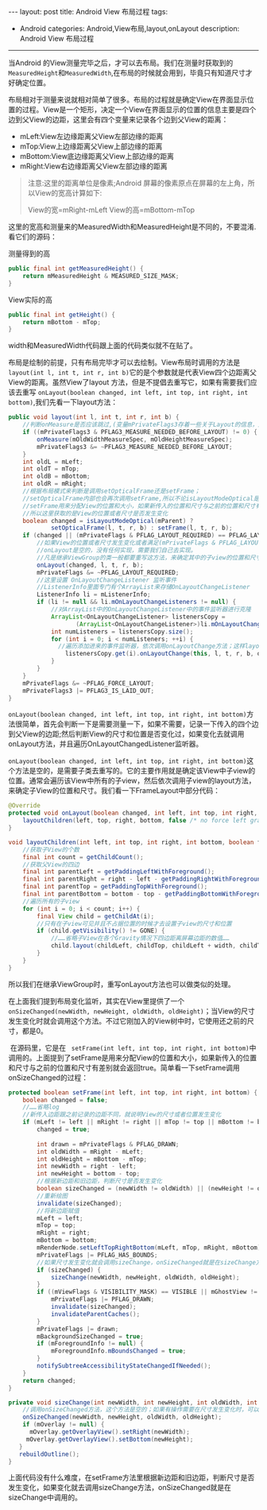 ​---
layout: post
title: Android View 布局过程
tags:
- Android
categories: Android,View布局,layout,onLayout
description: Android View 布局过程
---	

当Android 的View测量完毕之后，才可以去布局。我们在测量时获取到的`MeasuredHeight`和`MeasuredWidth`,在布局的时候就会用到，毕竟只有知道尺寸才好确定位置。

布局相对于测量来说就相对简单了很多。布局的过程就是确定View在界面显示位置的过程。View是一个矩形，决定一个View在界面显示的位置的信息主要是四个边到父View的边距，这里会有四个变量来记录各个边到父View的距离：

- mLeft:View左边缘距离父View左部边缘的距离
- mTop:View上边缘距离父View上部边缘的距离
- mBottom:View底边缘距离父View上部边缘的距离
- mRight:View右边缘距离父View左部边缘的距离

>  注意:这里的距离单位是像素;Android 屏幕的像素原点在屏幕的左上角，所以View的宽高计算如下:
>
> View的宽=mRight-mLeft
> View的高=mBottom-mTop

这里的宽高和测量来的MeasuredWidth和MeasuredHeight是不同的，不要混淆.看它们的源码：

测量得到的高

```Java
public final int getMeasuredHeight() {
    return mMeasuredHeight & MEASURED_SIZE_MASK;
}
```

View实际的高

```Java
public final int getHeight() {
    return mBottom - mTop;
}
```

width和MeasuredWidth代码跟上面的代码类似就不在贴了。

布局是绘制的前提，只有布局完毕才可以去绘制。View布局时调用的方法是`layout(int l, int t, int r, int b)`它的是个参数就是代表View四个边距离父View的距离。虽然View了layout 方法，但是不提倡去重写它，如果有需要我们应该去重写 `onLayout(boolean changed, int left, int top, int right, int bottom)`,我们先看一下layout方法：

```Java
public void layout(int l, int t, int r, int b) {
  	//判断onMeasure是否应该跳过,(变量mPrivateFlags3存着一些关于Layout的信息，应该是用来判断View是否测量过，具体的没研究过)
    if ((mPrivateFlags3 & PFLAG3_MEASURE_NEEDED_BEFORE_LAYOUT) != 0) {
        onMeasure(mOldWidthMeasureSpec, mOldHeightMeasureSpec);
        mPrivateFlags3 &= ~PFLAG3_MEASURE_NEEDED_BEFORE_LAYOUT;
    }
    int oldL = mLeft;
    int oldT = mTop;
    int oldB = mBottom;
    int oldR = mRight;
  	//根据布局模式来判断是调用setOpticalFrame还是setFrame；
  	//setOpticalFrame内部也会再次调用setFrame,所以不论isLayoutModeOptical是false还是true，都会调用setFrame
	//setFrame用来分配View的位置和大小，如果新传入的位置和尺寸与之前的位置和尺寸有差别就会返回true。
	//所以这里获取的是View的位置或者尺寸是否发生变化
    boolean changed = isLayoutModeOptical(mParent) ?
            setOpticalFrame(l, t, r, b) : setFrame(l, t, r, b);
    if (changed || (mPrivateFlags & PFLAG_LAYOUT_REQUIRED) == PFLAG_LAYOUT_REQUIRED) {
      	//如果View的位置或者尺寸发生变化或者满足(mPrivateFlags & PFLAG_LAYOUT_REQUIRED) == PFLAG_LAYOUT_REQUIRED,就会首先调用onLayout
      	//onLayout是空的，没有任何实现，需要我们自己去实现。
      	//凡是继承ViewGroup的类一般都要重写这方法，来确定其中的子view的位置和尺寸
        onLayout(changed, l, t, r, b);
        mPrivateFlags &= ~PFLAG_LAYOUT_REQUIRED;
		//这里设置 OnLayoutChangeListener 监听事件
      	//ListenerInfo里面专门有个ArrayList来存储OnLayoutChangeListener
        ListenerInfo li = mListenerInfo;
        if (li != null && li.mOnLayoutChangeListeners != null) {
          	//对ArrayList中的OnLayoutChangeListener中的事件监听器进行克隆
            ArrayList<OnLayoutChangeListener> listenersCopy =
                   (ArrayList<OnLayoutChangeListener>)li.mOnLayoutChangeListeners.clone();
            int numListeners = listenersCopy.size();
            for (int i = 0; i < numListeners; ++i) {
              //遍历添加进来的事件监听器，依次调用onLayoutChange方法；这样layout就能在收到布局发生变化时得到响应了
                listenersCopy.get(i).onLayoutChange(this, l, t, r, b, oldL, oldT, oldR, oldB);
            }
        }
    }
    mPrivateFlags &= ~PFLAG_FORCE_LAYOUT;
    mPrivateFlags3 |= PFLAG3_IS_LAID_OUT;
}
```

`onLayout(boolean changed, int left, int top, int right, int bottom)`方法很简单，首先会判断一下是需要测量一下，如果不需要，记录一下传入的四个边到父View的边距;然后判断View的尺寸和位置是否变化过，如果变化去就调用onLayout方法，并且遍历OnLayoutChangedListener监听器。

`onLayout(boolean changed, int left, int top, int right, int bottom)`这个方法是空的，是需要子类去重写的。它的主要作用就是确定该View中子view的位置。通常会遍历该View中所有的子view，然后依次调用子view的layout方法，来确定子View的位置和尺寸。我们看一下FrameLayout中部分代码：

```Java
@Override
protected void onLayout(boolean changed, int left, int top, int right, int bottom) {
    layoutChildren(left, top, right, bottom, false /* no force left gravity */);
}

void layoutChildren(int left, int top, int right, int bottom, boolean forceLeftGravity) {
  	//获取子View的个数
    final int count = getChildCount();
	//获取父View的四边
    final int parentLeft = getPaddingLeftWithForeground();
    final int parentRight = right - left - getPaddingRightWithForeground();
    final int parentTop = getPaddingTopWithForeground();
    final int parentBottom = bottom - top - getPaddingBottomWithForeground();
	//遍历所有的子view
    for (int i = 0; i < count; i++) {
        final View child = getChildAt(i);
      	//只有在子view可见并且不占据位置的时候才去设置子view的尺寸和位置
        if (child.getVisibility() != GONE) {
			//……省略子View在各个Gravity情况下四边距离屏幕边距的数值……
            child.layout(childLeft, childTop, childLeft + width, childTop + height);
        }
    }
}
```

所以我们在继承ViewGroup时，重写onLayout方法也可以做类似的处理。

​	在上面我们提到布局变化监听，其实在View里提供了一个`onSizeChanged(newWidth, newHeight, oldWidth, oldHeight)`；当View的尺寸发生变化时就会调用这个方法。不过它刚加入的View树中时，它使用还之前的尺寸，都是0。

​	在源码里，它是在 ` setFrame(int left, int top, int right, int bottom)`中调用的。上面提到了setFrame是用来分配View的位置和大小，如果新传入的位置和尺寸与之前的位置和尺寸有差别就会返回true。简单看一下setFrame调用onSizeChanged的过程：

```Java
protected boolean setFrame(int left, int top, int right, int bottom) {
    boolean changed = false;
	//……省略log
	//新传入边距跟之前记录的边距不同，就说明View的尺寸或者位置发生变化
    if (mLeft != left || mRight != right || mTop != top || mBottom != bottom) {
        changed = true;
      
        int drawn = mPrivateFlags & PFLAG_DRAWN;
        int oldWidth = mRight - mLeft;
        int oldHeight = mBottom - mTop;
        int newWidth = right - left;
        int newHeight = bottom - top;
      	//根据新边距和旧边距，判断尺寸是否发生变化
        boolean sizeChanged = (newWidth != oldWidth) || (newHeight != oldHeight);
		//重新绘图
        invalidate(sizeChanged);
		//将新边距赋值
        mLeft = left;
        mTop = top;
        mRight = right;
        mBottom = bottom;
        mRenderNode.setLeftTopRightBottom(mLeft, mTop, mRight, mBottom);
        mPrivateFlags |= PFLAG_HAS_BOUNDS;
      	//如果尺寸发生变化就会调用sizeChange，onSizeChanged就是在sizeChange方法里调用的
        if (sizeChanged) {
            sizeChange(newWidth, newHeight, oldWidth, oldHeight);
        }
        if ((mViewFlags & VISIBILITY_MASK) == VISIBLE || mGhostView != null) {
            mPrivateFlags |= PFLAG_DRAWN;
            invalidate(sizeChanged);
            invalidateParentCaches();
        }
        mPrivateFlags |= drawn;
        mBackgroundSizeChanged = true;
        if (mForegroundInfo != null) {
            mForegroundInfo.mBoundsChanged = true;
        }
        notifySubtreeAccessibilityStateChangedIfNeeded();
    }
    return changed;
}

private void sizeChange(int newWidth, int newHeight, int oldWidth, int oldHeight) {
 	//调用onSizeChanged方法，这个方法是空的；如果有操作需要在尺寸发生变化时，可以重写这个方法
	onSizeChanged(newWidth, newHeight, oldWidth, oldHeight);
	if (mOverlay != null) {
  	  mOverlay.getOverlayView().setRight(newWidth);
   	 mOverlay.getOverlayView().setBottom(newHeight);
   }
   rebuildOutline();
}
```

上面代码没有什么难度，在setFrame方法里根据新边距和旧边距，判断尺寸是否发生变化，如果变化就去调用sizeChange方法，onSizeChanged就是在sizeChange中调用的。
